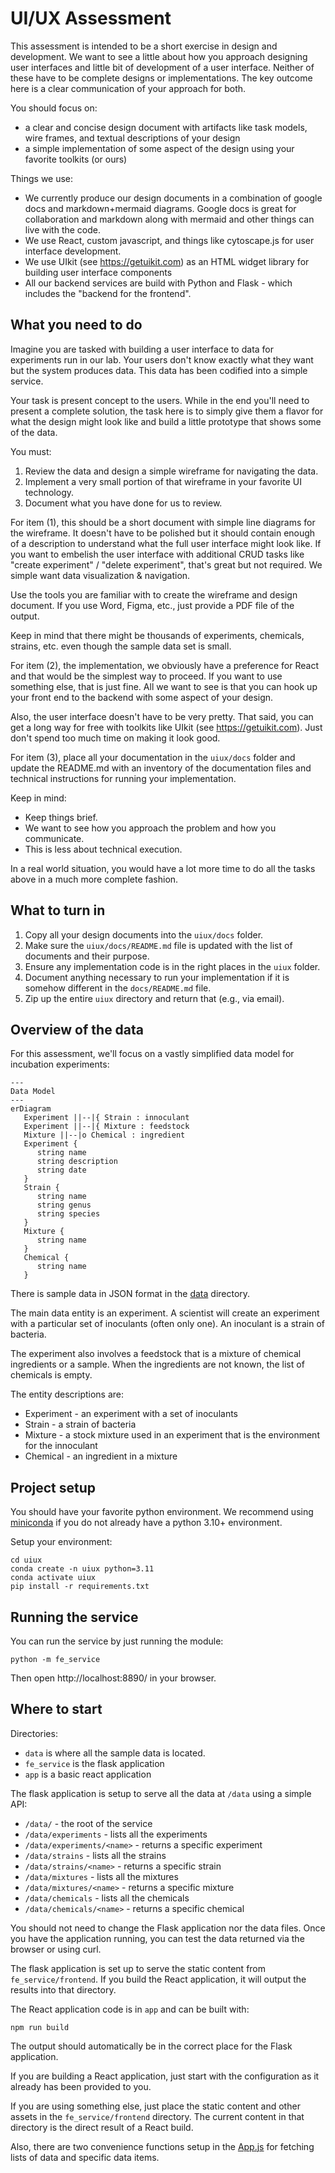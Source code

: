 # UI/UX Assessment

This assessment is intended to be a short exercise in design and development. We want
to see a little about how you approach designing user interfaces and little bit of
development of a user interface. Neither of these have to be complete designs or
implementations. The key outcome here is a clear communication of your approach for
both.

You should focus on:

 * a clear and concise design document with artifacts like task models, wire frames, and textual descriptions of your design
 * a simple implementation of some aspect of the design using your favorite toolkits (or ours)

Things we use:

 * We currently produce our design documents in a combination of google docs and markdown+mermaid diagrams. Google docs is great for collaboration and markdown along with mermaid and other things can live with the code. 
 * We use React, custom javascript, and things like cytoscape.js for user interface development.
 * We use UIkit (see https://getuikit.com) as an HTML widget library for building user interface components
 * All our backend services are build with Python and Flask - which includes the "backend for the frontend".

## What you need to do

Imagine you are tasked with building a user interface to 
data for experiments run in our lab. Your users don't 
know exactly what they want but the system produces
data. This data has been codified into a simple service.

Your task is present concept to the users. While in
the end you'll need to present a complete solution, the
task here is to simply give them a flavor for what 
the design might look like and build a little prototype
that shows some of the data.

You must:

1. Review the data and design a simple wireframe for navigating the data.
2. Implement a very small portion of that wireframe in your favorite UI technology.
3. Document what you have done for us to review.

For item (1), this should be a short document with simple line diagrams for the wireframe. It doesn't have to be polished but it should contain enough of a description to understand what the full user interface might look like. If you want to embelish the user interface with additional CRUD tasks like "create experiment" / "delete experiment", that's great but not required. We simple want data visualization & navigation.

Use the tools you are familiar with to create the wireframe and design document. If you use Word, Figma, etc., just provide a PDF file of the output.

Keep in mind that there might be thousands of experiments, chemicals, strains, etc. even though the sample data set is small.

For item (2), the implementation, we obviously have a preference for React and that would be the simplest way to proceed. If you want to use something else, that is just fine.  All we want to see is that you can hook up your front end to the backend with some aspect of your design.

Also, the user interface doesn't have to be very pretty. That said, you can get a long way for free with toolkits like UIkit (see https://getuikit.com). Just don't spend too much time on making it look good.

For item (3), place all your documentation in the `uiux/docs` folder and update
the README.md with an inventory of the documentation files and technical instructions
for running your implementation.

Keep in mind:

 * Keep things brief. 
 * We want to see how you approach the problem and how you communicate. 
 * This is less about technical execution.
  
In a real world situation, you would have a lot more time to do all the tasks above
in a much more complete fashion.

## What to turn in

1. Copy all your design documents into the `uiux/docs` folder.
2. Make sure the `uiux/docs/README.md` file is updated with the list of documents and their purpose.
3. Ensure any implementation code is in the right places in the `uiux` folder.
4. Document anything necessary to run your implementation if it is somehow different in the `docs/README.md` file.
5. Zip up the entire `uiux` directory and return that (e.g., via email).


## Overview of the data

For this assessment, we'll focus on a vastly simplified data model for incubation
experiments:

```mermaid
---
Data Model
---
erDiagram
   Experiment ||--|{ Strain : innoculant
   Experiment ||--|{ Mixture : feedstock
   Mixture ||--|o Chemical : ingredient
   Experiment {
      string name
      string description
      string date
   }
   Strain {
      string name
      string genus
      string species
   }
   Mixture {
      string name
   }
   Chemical {
      string name
   }
```

There is sample data in JSON format in the [data](data) directory.

The main data entity is an experiment. A scientist will create an experiment
with a particular set of inoculants (often only one). An inoculant is
a strain of bacteria.

The experiment also involves a feedstock that is a mixture of chemical 
ingredients or a sample. When the ingredients are not known, the list 
of chemicals is empty.

The entity descriptions are:

 * Experiment - an experiment with a set of inoculants
 * Strain - a strain of bacteria
 * Mixture - a stock mixture used in an experiment that is the environment for the innoculant
 * Chemical - an ingredient in a mixture

## Project setup

You should have your favorite python environment. We recommend using [miniconda](https://docs.conda.io/en/latest/miniconda.html) if you do not already have a python 3.10+ environment.

Setup your environment:

```
cd uiux
conda create -n uiux python=3.11
conda activate uiux
pip install -r requirements.txt
```

## Running the service

You can run the service by just running the module:

```
python -m fe_service
```

Then open http://localhost:8890/ in your browser. 

## Where to start

Directories:

 * `data` is where all the sample data is located.
 * `fe_service` is the flask application
 * `app` is a basic react application

The flask application is setup to serve all the data
at `/data` using a simple API:

 * `/data/` - the root of the service
 * `/data/experiments` - lists all the experiments
 * `/data/experiments/<name>` - returns a specific experiment
 * `/data/strains` - lists all the strains
 * `/data/strains/<name>` - returns a specific strain
 * `/data/mixtures` - lists all the mixtures
 * `/data/mixtures/<name>` - returns a specific mixture
 * `/data/chemicals` - lists all the chemicals
 * `/data/chemicals/<name>` - returns a specific chemical

You should not need to change the Flask application nor the data files. Once you have the application running, you can test the data returned via the browser or using curl.

The flask application is set up to serve the static content from `fe_service/frontend`. If you build the React application, it will output the results into that directory.

The React application code is in `app` and can be built with:

```
npm run build
```

The output should automatically be in the correct place for the Flask application.

If you are building a React application, just start with the configuration as it already has been provided to you.

If you are using something else, just place the static content and other assets in the `fe_service/frontend` directory. The current content in that directory is the direct result of a React build.

Also, there are two convenience functions setup in the [App.js](app/src/App.js) 
for fetching lists of data and specific data items.


